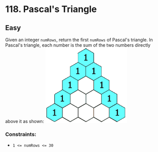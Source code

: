 # 118. Pascal's Triangle

## Easy

Given an integer `numRows`, return the first `numRows` of Pascal's triangle. In Pascal's triangle, each number is the
sum of the two numbers directly above it as shown:
![img.png](img.png)

### Constraints:

- `1 <= numRows <= 30`
